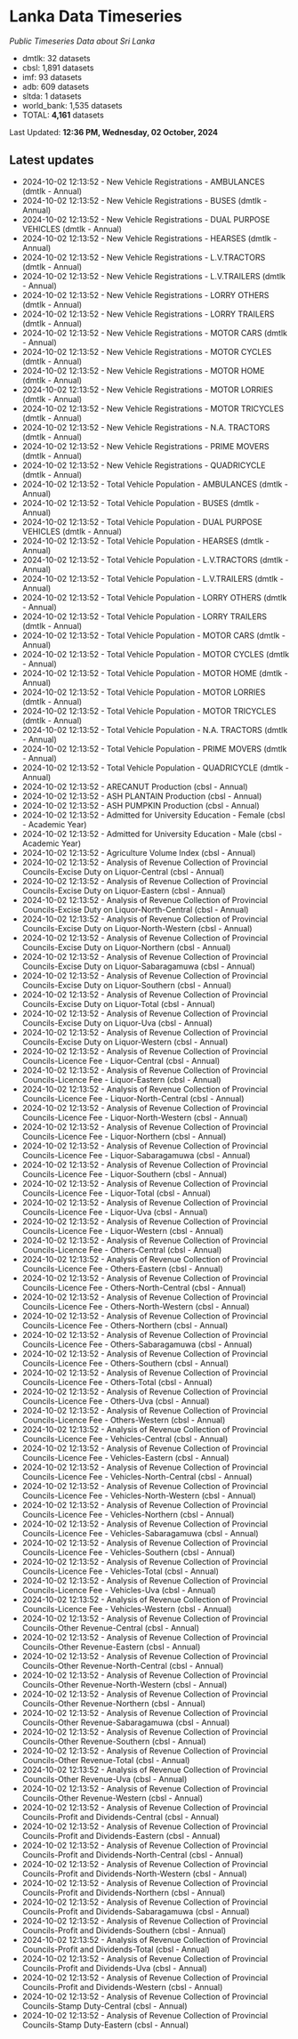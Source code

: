 # Lanka Data Timeseries
*Public Timeseries Data about Sri Lanka*

* dmtlk: 32 datasets
* cbsl: 1,891 datasets
* imf: 93 datasets
* adb: 609 datasets
* sltda: 1 datasets
* world_bank: 1,535 datasets
* TOTAL: **4,161** datasets

Last Updated: **12:36 PM, Wednesday, 02 October, 2024**

## Latest updates

* 2024-10-02 12:13:52 - New Vehicle Registrations - AMBULANCES (dmtlk - Annual)
* 2024-10-02 12:13:52 - New Vehicle Registrations - BUSES (dmtlk - Annual)
* 2024-10-02 12:13:52 - New Vehicle Registrations - DUAL PURPOSE VEHICLES (dmtlk - Annual)
* 2024-10-02 12:13:52 - New Vehicle Registrations - HEARSES (dmtlk - Annual)
* 2024-10-02 12:13:52 - New Vehicle Registrations - L.V.TRACTORS (dmtlk - Annual)
* 2024-10-02 12:13:52 - New Vehicle Registrations - L.V.TRAILERS (dmtlk - Annual)
* 2024-10-02 12:13:52 - New Vehicle Registrations - LORRY OTHERS (dmtlk - Annual)
* 2024-10-02 12:13:52 - New Vehicle Registrations - LORRY TRAILERS (dmtlk - Annual)
* 2024-10-02 12:13:52 - New Vehicle Registrations - MOTOR CARS (dmtlk - Annual)
* 2024-10-02 12:13:52 - New Vehicle Registrations - MOTOR CYCLES (dmtlk - Annual)
* 2024-10-02 12:13:52 - New Vehicle Registrations - MOTOR HOME (dmtlk - Annual)
* 2024-10-02 12:13:52 - New Vehicle Registrations - MOTOR LORRIES (dmtlk - Annual)
* 2024-10-02 12:13:52 - New Vehicle Registrations - MOTOR TRICYCLES (dmtlk - Annual)
* 2024-10-02 12:13:52 - New Vehicle Registrations - N.A. TRACTORS (dmtlk - Annual)
* 2024-10-02 12:13:52 - New Vehicle Registrations - PRIME MOVERS (dmtlk - Annual)
* 2024-10-02 12:13:52 - New Vehicle Registrations - QUADRICYCLE (dmtlk - Annual)
* 2024-10-02 12:13:52 - Total Vehicle Population - AMBULANCES (dmtlk - Annual)
* 2024-10-02 12:13:52 - Total Vehicle Population - BUSES (dmtlk - Annual)
* 2024-10-02 12:13:52 - Total Vehicle Population - DUAL PURPOSE VEHICLES (dmtlk - Annual)
* 2024-10-02 12:13:52 - Total Vehicle Population - HEARSES (dmtlk - Annual)
* 2024-10-02 12:13:52 - Total Vehicle Population - L.V.TRACTORS (dmtlk - Annual)
* 2024-10-02 12:13:52 - Total Vehicle Population - L.V.TRAILERS (dmtlk - Annual)
* 2024-10-02 12:13:52 - Total Vehicle Population - LORRY OTHERS (dmtlk - Annual)
* 2024-10-02 12:13:52 - Total Vehicle Population - LORRY TRAILERS (dmtlk - Annual)
* 2024-10-02 12:13:52 - Total Vehicle Population - MOTOR CARS (dmtlk - Annual)
* 2024-10-02 12:13:52 - Total Vehicle Population - MOTOR CYCLES (dmtlk - Annual)
* 2024-10-02 12:13:52 - Total Vehicle Population - MOTOR HOME (dmtlk - Annual)
* 2024-10-02 12:13:52 - Total Vehicle Population - MOTOR LORRIES (dmtlk - Annual)
* 2024-10-02 12:13:52 - Total Vehicle Population - MOTOR TRICYCLES (dmtlk - Annual)
* 2024-10-02 12:13:52 - Total Vehicle Population - N.A. TRACTORS (dmtlk - Annual)
* 2024-10-02 12:13:52 - Total Vehicle Population - PRIME MOVERS (dmtlk - Annual)
* 2024-10-02 12:13:52 - Total Vehicle Population - QUADRICYCLE (dmtlk - Annual)
* 2024-10-02 12:13:52 - ARECANUT Production (cbsl - Annual)
* 2024-10-02 12:13:52 - ASH PLANTAIN Production (cbsl - Annual)
* 2024-10-02 12:13:52 - ASH PUMPKIN Production (cbsl - Annual)
* 2024-10-02 12:13:52 - Admitted for University Education - Female (cbsl - Academic Year)
* 2024-10-02 12:13:52 - Admitted for University Education - Male (cbsl - Academic Year)
* 2024-10-02 12:13:52 - Agriculture Volume Index (cbsl - Annual)
* 2024-10-02 12:13:52 - Analysis of Revenue Collection of Provincial Councils-Excise Duty on Liquor-Central (cbsl - Annual)
* 2024-10-02 12:13:52 - Analysis of Revenue Collection of Provincial Councils-Excise Duty on Liquor-Eastern (cbsl - Annual)
* 2024-10-02 12:13:52 - Analysis of Revenue Collection of Provincial Councils-Excise Duty on Liquor-North-Central (cbsl - Annual)
* 2024-10-02 12:13:52 - Analysis of Revenue Collection of Provincial Councils-Excise Duty on Liquor-North-Western (cbsl - Annual)
* 2024-10-02 12:13:52 - Analysis of Revenue Collection of Provincial Councils-Excise Duty on Liquor-Northern (cbsl - Annual)
* 2024-10-02 12:13:52 - Analysis of Revenue Collection of Provincial Councils-Excise Duty on Liquor-Sabaragamuwa (cbsl - Annual)
* 2024-10-02 12:13:52 - Analysis of Revenue Collection of Provincial Councils-Excise Duty on Liquor-Southern (cbsl - Annual)
* 2024-10-02 12:13:52 - Analysis of Revenue Collection of Provincial Councils-Excise Duty on Liquor-Total (cbsl - Annual)
* 2024-10-02 12:13:52 - Analysis of Revenue Collection of Provincial Councils-Excise Duty on Liquor-Uva (cbsl - Annual)
* 2024-10-02 12:13:52 - Analysis of Revenue Collection of Provincial Councils-Excise Duty on Liquor-Western (cbsl - Annual)
* 2024-10-02 12:13:52 - Analysis of Revenue Collection of Provincial Councils-Licence Fee - Liquor-Central (cbsl - Annual)
* 2024-10-02 12:13:52 - Analysis of Revenue Collection of Provincial Councils-Licence Fee - Liquor-Eastern (cbsl - Annual)
* 2024-10-02 12:13:52 - Analysis of Revenue Collection of Provincial Councils-Licence Fee - Liquor-North-Central (cbsl - Annual)
* 2024-10-02 12:13:52 - Analysis of Revenue Collection of Provincial Councils-Licence Fee - Liquor-North-Western (cbsl - Annual)
* 2024-10-02 12:13:52 - Analysis of Revenue Collection of Provincial Councils-Licence Fee - Liquor-Northern (cbsl - Annual)
* 2024-10-02 12:13:52 - Analysis of Revenue Collection of Provincial Councils-Licence Fee - Liquor-Sabaragamuwa (cbsl - Annual)
* 2024-10-02 12:13:52 - Analysis of Revenue Collection of Provincial Councils-Licence Fee - Liquor-Southern (cbsl - Annual)
* 2024-10-02 12:13:52 - Analysis of Revenue Collection of Provincial Councils-Licence Fee - Liquor-Total (cbsl - Annual)
* 2024-10-02 12:13:52 - Analysis of Revenue Collection of Provincial Councils-Licence Fee - Liquor-Uva (cbsl - Annual)
* 2024-10-02 12:13:52 - Analysis of Revenue Collection of Provincial Councils-Licence Fee - Liquor-Western (cbsl - Annual)
* 2024-10-02 12:13:52 - Analysis of Revenue Collection of Provincial Councils-Licence Fee - Others-Central (cbsl - Annual)
* 2024-10-02 12:13:52 - Analysis of Revenue Collection of Provincial Councils-Licence Fee - Others-Eastern (cbsl - Annual)
* 2024-10-02 12:13:52 - Analysis of Revenue Collection of Provincial Councils-Licence Fee - Others-North-Central (cbsl - Annual)
* 2024-10-02 12:13:52 - Analysis of Revenue Collection of Provincial Councils-Licence Fee - Others-North-Western (cbsl - Annual)
* 2024-10-02 12:13:52 - Analysis of Revenue Collection of Provincial Councils-Licence Fee - Others-Northern (cbsl - Annual)
* 2024-10-02 12:13:52 - Analysis of Revenue Collection of Provincial Councils-Licence Fee - Others-Sabaragamuwa (cbsl - Annual)
* 2024-10-02 12:13:52 - Analysis of Revenue Collection of Provincial Councils-Licence Fee - Others-Southern (cbsl - Annual)
* 2024-10-02 12:13:52 - Analysis of Revenue Collection of Provincial Councils-Licence Fee - Others-Total (cbsl - Annual)
* 2024-10-02 12:13:52 - Analysis of Revenue Collection of Provincial Councils-Licence Fee - Others-Uva (cbsl - Annual)
* 2024-10-02 12:13:52 - Analysis of Revenue Collection of Provincial Councils-Licence Fee - Others-Western (cbsl - Annual)
* 2024-10-02 12:13:52 - Analysis of Revenue Collection of Provincial Councils-Licence Fee - Vehicles-Central (cbsl - Annual)
* 2024-10-02 12:13:52 - Analysis of Revenue Collection of Provincial Councils-Licence Fee - Vehicles-Eastern (cbsl - Annual)
* 2024-10-02 12:13:52 - Analysis of Revenue Collection of Provincial Councils-Licence Fee - Vehicles-North-Central (cbsl - Annual)
* 2024-10-02 12:13:52 - Analysis of Revenue Collection of Provincial Councils-Licence Fee - Vehicles-North-Western (cbsl - Annual)
* 2024-10-02 12:13:52 - Analysis of Revenue Collection of Provincial Councils-Licence Fee - Vehicles-Northern (cbsl - Annual)
* 2024-10-02 12:13:52 - Analysis of Revenue Collection of Provincial Councils-Licence Fee - Vehicles-Sabaragamuwa (cbsl - Annual)
* 2024-10-02 12:13:52 - Analysis of Revenue Collection of Provincial Councils-Licence Fee - Vehicles-Southern (cbsl - Annual)
* 2024-10-02 12:13:52 - Analysis of Revenue Collection of Provincial Councils-Licence Fee - Vehicles-Total (cbsl - Annual)
* 2024-10-02 12:13:52 - Analysis of Revenue Collection of Provincial Councils-Licence Fee - Vehicles-Uva (cbsl - Annual)
* 2024-10-02 12:13:52 - Analysis of Revenue Collection of Provincial Councils-Licence Fee - Vehicles-Western (cbsl - Annual)
* 2024-10-02 12:13:52 - Analysis of Revenue Collection of Provincial Councils-Other Revenue-Central (cbsl - Annual)
* 2024-10-02 12:13:52 - Analysis of Revenue Collection of Provincial Councils-Other Revenue-Eastern (cbsl - Annual)
* 2024-10-02 12:13:52 - Analysis of Revenue Collection of Provincial Councils-Other Revenue-North-Central (cbsl - Annual)
* 2024-10-02 12:13:52 - Analysis of Revenue Collection of Provincial Councils-Other Revenue-North-Western (cbsl - Annual)
* 2024-10-02 12:13:52 - Analysis of Revenue Collection of Provincial Councils-Other Revenue-Northern (cbsl - Annual)
* 2024-10-02 12:13:52 - Analysis of Revenue Collection of Provincial Councils-Other Revenue-Sabaragamuwa (cbsl - Annual)
* 2024-10-02 12:13:52 - Analysis of Revenue Collection of Provincial Councils-Other Revenue-Southern (cbsl - Annual)
* 2024-10-02 12:13:52 - Analysis of Revenue Collection of Provincial Councils-Other Revenue-Total (cbsl - Annual)
* 2024-10-02 12:13:52 - Analysis of Revenue Collection of Provincial Councils-Other Revenue-Uva (cbsl - Annual)
* 2024-10-02 12:13:52 - Analysis of Revenue Collection of Provincial Councils-Other Revenue-Western (cbsl - Annual)
* 2024-10-02 12:13:52 - Analysis of Revenue Collection of Provincial Councils-Profit and Dividends-Central (cbsl - Annual)
* 2024-10-02 12:13:52 - Analysis of Revenue Collection of Provincial Councils-Profit and Dividends-Eastern (cbsl - Annual)
* 2024-10-02 12:13:52 - Analysis of Revenue Collection of Provincial Councils-Profit and Dividends-North-Central (cbsl - Annual)
* 2024-10-02 12:13:52 - Analysis of Revenue Collection of Provincial Councils-Profit and Dividends-North-Western (cbsl - Annual)
* 2024-10-02 12:13:52 - Analysis of Revenue Collection of Provincial Councils-Profit and Dividends-Northern (cbsl - Annual)
* 2024-10-02 12:13:52 - Analysis of Revenue Collection of Provincial Councils-Profit and Dividends-Sabaragamuwa (cbsl - Annual)
* 2024-10-02 12:13:52 - Analysis of Revenue Collection of Provincial Councils-Profit and Dividends-Southern (cbsl - Annual)
* 2024-10-02 12:13:52 - Analysis of Revenue Collection of Provincial Councils-Profit and Dividends-Total (cbsl - Annual)
* 2024-10-02 12:13:52 - Analysis of Revenue Collection of Provincial Councils-Profit and Dividends-Uva (cbsl - Annual)
* 2024-10-02 12:13:52 - Analysis of Revenue Collection of Provincial Councils-Profit and Dividends-Western (cbsl - Annual)
* 2024-10-02 12:13:52 - Analysis of Revenue Collection of Provincial Councils-Stamp Duty-Central (cbsl - Annual)
* 2024-10-02 12:13:52 - Analysis of Revenue Collection of Provincial Councils-Stamp Duty-Eastern (cbsl - Annual)
